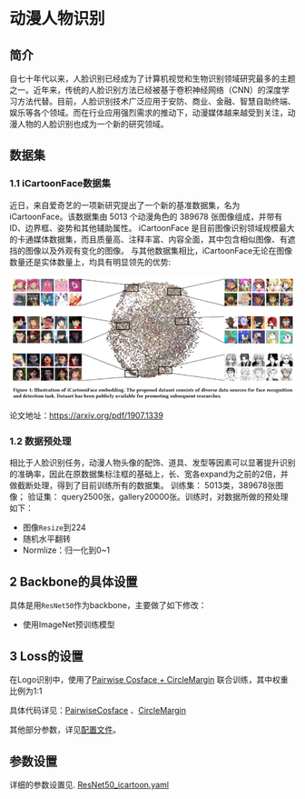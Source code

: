 # 动漫人物识别
## 简介
   自七十年代以来，人脸识别已经成为了计算机视觉和生物识别领域研究最多的主题之一。近年来，传统的人脸识别方法已经被基于卷积神经网络（CNN）的深度学习方法代替。目前，人脸识别技术广泛应用于安防、商业、金融、智慧自助终端、娱乐等各个领域。而在行业应用强烈需求的推动下，动漫媒体越来越受到关注，动漫人物的人脸识别也成为一个新的研究领域。

## 数据集
### 1.1 iCartoonFace数据集
近日，来自爱奇艺的一项新研究提出了一个新的基准数据集，名为iCartoonFace。该数据集由 5013 个动漫角色的 389678 张图像组成，并带有 ID、边界框、姿势和其他辅助属性。 iCartoonFace 是目前图像识别领域规模最大的卡通媒体数据集，而且质量高、注释丰富、内容全面，其中包含相似图像、有遮挡的图像以及外观有变化的图像。
与其他数据集相比，iCartoonFace无论在图像数量还是实体数量上，均具有明显领先的优势:

![icartoon](../../images/icartoon1.png)

论文地址：https://arxiv.org/pdf/1907.1339

### 1.2 数据预处理

相比于人脸识别任务，动漫人物头像的配饰、道具、发型等因素可以显著提升识别的准确率，因此在原数据集标注框的基础上，长、宽各expand为之前的2倍，并做截断处理，得到了目前训练所有的数据集。
训练集： 5013类，389678张图像； 验证集： query2500张，gallery20000张。训练时，对数据所做的预处理如下：
- 图像`Resize`到224
- 随机水平翻转
- Normlize：归一化到0~1

## 2 Backbone的具体设置

具体是用`ResNet50`作为backbone，主要做了如下修改：

 - 使用ImageNet预训练模型


## 3 Loss的设置

在Logo识别中，使用了[Pairwise Cosface + CircleMargin](https://arxiv.org/abs/2002.10857) 联合训练，其中权重比例为1:1

具体代码详见：[PairwiseCosface](../../../ppcls/loss/pairwisecosface.py) 、[CircleMargin](../../../ppcls/arch/gears/circlemargin.py)


其他部分参数，详见[配置文件](../../../ppcls/configs/Logo/ResNet50_ReID.yaml)。

## 参数设置
详细的参数设置见. [ResNet50_icartoon.yaml](../../../../ppcls/configs/Cartoon/ResNet50_icartoon.yaml)

